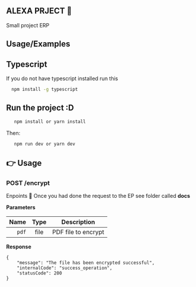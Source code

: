 
## ALEXA PRJECT 🚀
Small project ERP

## Usage/Examples


## Typescript

If you do not have typescript installed run this

```bash
  npm install -g typescript
```


## Run the project :D


```bash
   npm install or yarn install
```

Then:
```bash
   npm run dev or yarn dev
```

## 👉 Usage
### POST /encrypt
Enpoints
👀 Once you had done the request to the EP see folder called **docs**

**Parameters**

|    Name       |  Type   | Description         |
| -------------:|:-------:| --------------------|
|     `pdf`     |  file   | PDF file to encrypt |

**Response**

```
{
    "message": "The file has been encrypted successful",
    "internalCode": "success_operation",
    "statusCode": 200
}
```

